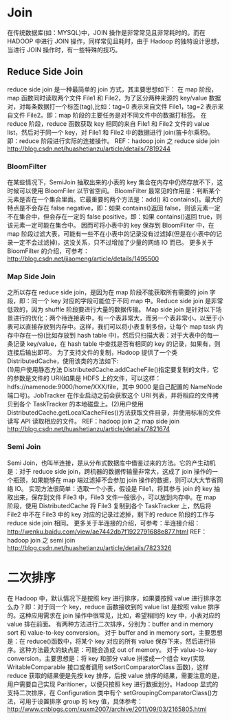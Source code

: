 # Join

在传统数据库(如：MYSQL)中，JOIN 操作是非常常见且非常耗时的。而在 HADOOP 中进行 JOIN 操作，同样常见且耗时，由于 Hadoop 的独特设计思想，当进行 JOIN 操作时，有一些特殊的技巧。

## Reduce Side Join

reduce side join 是一种最简单的 join 方式，其主要思想如下：
在 map 阶段，map 函数同时读取两个文件 File1 和 File2，为了区分两种来源的 key/value 数据对，对每条数据打一个标签(tag),比如：tag=0 表示来自文件 File1，tag=2 表示来自文件 File2。即：map 阶段的主要任务是对不同文件中的数据打标签。
在 reduce 阶段，reduce 函数获取 key 相同的来自 File1 和 File2 文件的 value list，然后对于同一个 key，对 File1 和 File2 中的数据进行 join(笛卡尔乘积)。即：reduce 阶段进行实际的连接操作。
REF：hadoop join 之 reduce side join
http://blog.csdn.net/huashetianzu/article/details/7819244

### BloomFilter

在某些情况下，SemiJoin 抽取出来的小表的 key 集合在内存中仍然存放不下，这时候可以使用 BloomFiler 以节省空间。
BloomFilter 最常见的作用是：判断某个元素是否在一个集合里面。它最重要的两个方法是：add() 和 contains()。最大的特点是不会存在 false negative，即：如果 contains()返回 false，则该元素一定不在集合中，但会存在一定的 false positive，即：如果 contains()返回 true，则该元素一定可能在集合中。
因而可将小表中的 key 保存到 BloomFilter 中，在 map 阶段过滤大表，可能有一些不在小表中的记录没有过滤掉(但是在小表中的记录一定不会过滤掉)，这没关系，只不过增加了少量的网络 IO 而已。
更多关于 BloomFilter 的介绍，可参考：http://blog.csdn.net/jiaomeng/article/details/1495500

### Map Side Join

之所以存在 reduce side join，是因为在 map 阶段不能获取所有需要的 join 字段，即：同一个 key 对应的字段可能位于不同 map 中。Reduce side join 是非常低效的，因为 shuffle 阶段要进行大量的数据传输。
Map side join 是针对以下场景进行的优化：两个待连接表中，有一个表非常大，而另一个表非常小，以至于小表可以直接存放到内存中。这样，我们可以将小表复制多份，让每个 map task 内存中存在一份(比如存放到 hash table 中)，然后只扫描大表：对于大表中的每一条记录 key/value，在 hash table 中查找是否有相同的 key 的记录，如果有，则连接后输出即可。
为了支持文件的复制，Hadoop 提供了一个类 DistributedCache，使用该类的方法如下:  
(1)用户使用静态方法 DistributedCache.addCacheFile()指定要复制的文件，它的参数是文件的 URI(如果是 HDFS 上的文件，可以这样：hdfs://namenode:9000/home/XXX/file，其中 9000 是自己配置的 NameNode 端口号)。JobTracker 在作业启动之前会获取这个 URI 列表，并将相应的文件拷贝到各个 TaskTracker 的本地磁盘上。(2)用户使用 DistributedCache.getLocalCacheFiles()方法获取文件目录，并使用标准的文件读写 API 读取相应的文件。
REF：hadoop join 之 map side join
http://blog.csdn.net/huashetianzu/article/details/7821674

### Semi Join

Semi Join，也叫半连接，是从分布式数据库中借鉴过来的方法。它的产生动机是：对于 reduce side join，跨机器的数据传输量非常大，这成了 join 操作的一个瓶颈，如果能够在 map 端过滤掉不会参加 join 操作的数据，则可以大大节省网络 IO。
实现方法很简单：选取一个小表，假设是 File1，将其参与 join 的 key 抽取出来，保存到文件 File3 中，File3 文件一般很小，可以放到内存中。在 map 阶段，使用 DistributedCache 将 File3 复制到各个 TaskTracker 上，然后将 File2 中不在 File3 中的 key 对应的记录过滤掉，剩下的 reduce 阶段的工作与 reduce side join 相同。
更多关于半连接的介绍，可参考：半连接介绍：http://wenku.baidu.com/view/ae7442db7f1922791688e877.html
REF：hadoop join 之 semi join
http://blog.csdn.net/huashetianzu/article/details/7823326

# 二次排序

在 Hadoop 中，默认情况下是按照 key 进行排序，如果要按照 value 进行排序怎么办？即：对于同一个 key，reduce 函数接收到的 value list 是按照 value 排序的。这种应用需求在 join 操作中很常见，比如，希望相同的 key 中，小表对应的 value 排在前面。
有两种方法进行二次排序，分别为：buffer and in memory sort 和 value-to-key conversion。
对于 buffer and in memory sort，主要思想是：在 reduce()函数中，将某个 key 对应的所有 value 保存下来，然后进行排序。这种方法最大的缺点是：可能会造成 out of memory。
对于 value-to-key conversion，主要思想是：将 key 和部分 value 拼接成一个组合 key(实现 WritableComparable 接口或者调用 setSortComparatorClass 函数)，这样 reduce 获取的结果便是先按 key 排序，后按 value 排序的结果，需要注意的是，用户需要自己实现 Paritioner，以便只按照 key 进行数据划分。Hadoop 显式的支持二次排序，在 Configuration 类中有个 setGroupingComparatorClass()方法，可用于设置排序 group 的 key 值，具体参考：http://www.cnblogs.com/xuxm2007/archive/2011/09/03/2165805.html
